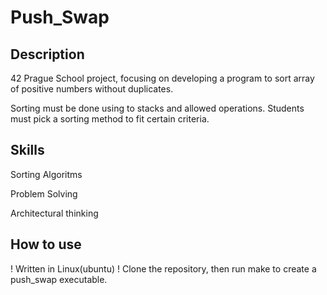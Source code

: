 # Push_Swap

## Description

42 Prague School project, focusing on developing a program to sort array of positive numbers without duplicates. 

Sorting must be done using to stacks and allowed operations. Students must pick a sorting method to fit certain criteria.

## Skills

Sorting Algoritms

Problem Solving

Architectural thinking

## How to use

! Written in Linux(ubuntu) !
Clone the repository, then run make to create a push_swap executable.

